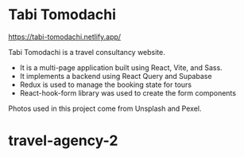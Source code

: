 # Tabi Tomodachi

https://tabi-tomodachi.netlify.app/

Tabi Tomodachi is a travel consultancy website.

- It is a multi-page application built using React, Vite, and Sass.
- It implements a backend using React Query and Supabase
- Redux is used to manage the booking state for tours
- React-hook-form library was used to create the form components

Photos used in this project come from Unsplash and Pexel.

# travel-agency-2

